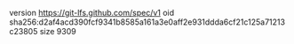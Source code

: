 version https://git-lfs.github.com/spec/v1
oid sha256:d2af4acd390fcf9341b8585a161a3e0aff2e931ddda6cf21c125a71213c23805
size 9309
